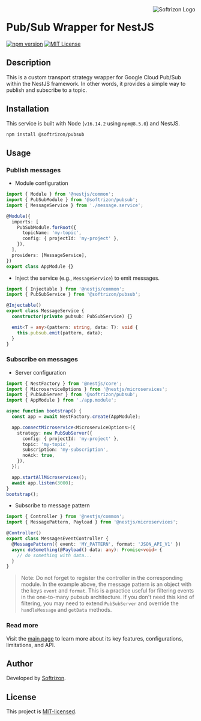 <img src="https://i.ibb.co/rxN33YX/poweredbysoftrizon.png" alt="Softrizon Logo" title="Softfrizon" align="right"/>

# Pub/Sub Wrapper for NestJS

[![npm version][version-img]][version-url]
[![MIT License][license-img]][license-url]

## Description

This is a custom transport strategy wrapper for Google Cloud Pub/Sub within the
NestJS framework. In other words, it provides a simple way to publish and
subscribe to a topic.

## Installation

This service is built with Node (`v16.14.2` using `npm@8.5.0`) and NestJS.

```bash
npm install @softrizon/pubsub
```

## Usage

### Publish messages

- Module configuration

```ts
import { Module } from '@nestjs/common';
import { PubSubModule } from '@softrizon/pubsub';
import { MessageService } from './message.service';

@Module({
  imports: [
    PubSubModule.forRoot({
      topicName: 'my-topic',
      config: { projectId: 'my-project' },
    }),
  ],
  providers: [MessageService],
})
export class AppModule {}
```

- Inject the service (e.g., `MessageService`) to emit messages.

```ts
import { Injectable } from '@nestjs/common';
import { PubSubService } from '@softrizon/pubsub';

@Injectable()
export class MessageService {
  constructor(private pubsub: PubSubService) {}

  emit<T = any>(pattern: string, data: T): void {
    this.pubsub.emit(pattern, data);
  }
}
```

### Subscribe on messages

- Server configuration

```ts
import { NestFactory } from '@nestjs/core';
import { MicroserviceOptions } from '@nestjs/microservices';
import { PubSubServer } from '@softrizon/pubsub';
import { AppModule } from './app.module';

async function bootstrap() {
  const app = await NestFactory.create(AppModule);

  app.connectMicroservice<MicroserviceOptions>({
    strategy: new PubSubServer({
      config: { projectId: 'my-project' },
      topic: 'my-topic',
      subscription: 'my-subscription',
      noAck: true,
    }),
  });

  app.startAllMicroservices();
  await app.listen(3000);
}
bootstrap();
```

- Subscribe to message pattern

```ts
import { Controller } from '@nestjs/common';
import { MessagePattern, Payload } from '@nestjs/microservices';

@Controller()
export class MessagesEventController {
  @MessagePattern({ event: 'MY_PATTERN', format: 'JSON_API_V1' })
  async doSomething(@Payload() data: any): Promise<void> {
    // do something with data...
  }
}
```

> Note: Do not forget to register the controller in the corresponding module.
> In the example above, the message pattern is an object with the keys `event`
> and `format`. This is a practice useful for filtering events in the one-to-many
> pubsub architecture. If you don't need this kind of filtering, you may need to
> extend `PubSubServer` and override the `handleMessage` and `getData` methods.

### Read more

Visit the [main page][googleapis-url] to learn more about its key features,
configurations, limitations, and API.

## Author

Developed by [Softrizon](https://github.com/softrizon).

## License

This project is [MIT-licensed](LICENSE).

[googleapis-url]: https://github.com/googleapis/nodejs-pubsub
[version-img]: https://img.shields.io/npm/v/@softrizon/pubsub
[version-url]: https://www.npmjs.com/package/@softrizon/pubsub
[license-img]: https://img.shields.io/npm/l/@softrizon/pubsub
[license-url]: https://opensource.org/licenses/MIT
